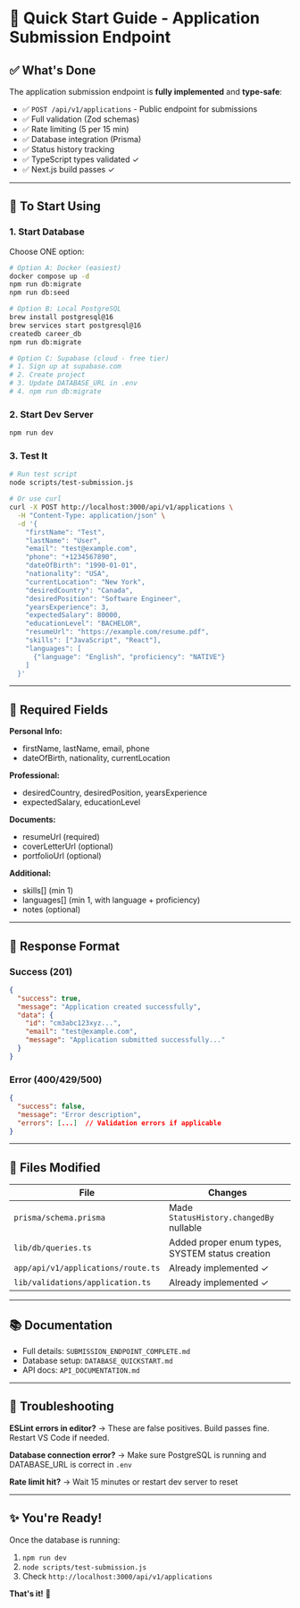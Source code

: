 # 🚀 Quick Start Guide - Application Submission Endpoint

## ✅ What's Done

The application submission endpoint is **fully implemented** and **type-safe**:

- ✅ `POST /api/v1/applications` - Public endpoint for submissions
- ✅ Full validation (Zod schemas)
- ✅ Rate limiting (5 per 15 min)
- ✅ Database integration (Prisma)
- ✅ Status history tracking
- ✅ TypeScript types validated ✓
- ✅ Next.js build passes ✓

---

## 🎯 To Start Using

### 1. Start Database

Choose ONE option:

```bash
# Option A: Docker (easiest)
docker compose up -d
npm run db:migrate
npm run db:seed

# Option B: Local PostgreSQL
brew install postgresql@16
brew services start postgresql@16
createdb career_db
npm run db:migrate

# Option C: Supabase (cloud - free tier)
# 1. Sign up at supabase.com
# 2. Create project
# 3. Update DATABASE_URL in .env
# 4. npm run db:migrate
```

### 2. Start Dev Server

```bash
npm run dev
```

### 3. Test It

```bash
# Run test script
node scripts/test-submission.js

# Or use curl
curl -X POST http://localhost:3000/api/v1/applications \
  -H "Content-Type: application/json" \
  -d '{
    "firstName": "Test",
    "lastName": "User",
    "email": "test@example.com",
    "phone": "+1234567890",
    "dateOfBirth": "1990-01-01",
    "nationality": "USA",
    "currentLocation": "New York",
    "desiredCountry": "Canada",
    "desiredPosition": "Software Engineer",
    "yearsExperience": 3,
    "expectedSalary": 80000,
    "educationLevel": "BACHELOR",
    "resumeUrl": "https://example.com/resume.pdf",
    "skills": ["JavaScript", "React"],
    "languages": [
      {"language": "English", "proficiency": "NATIVE"}
    ]
  }'
```

---

## 📝 Required Fields

**Personal Info:**

- firstName, lastName, email, phone
- dateOfBirth, nationality, currentLocation

**Professional:**

- desiredCountry, desiredPosition, yearsExperience
- expectedSalary, educationLevel

**Documents:**

- resumeUrl (required)
- coverLetterUrl (optional)
- portfolioUrl (optional)

**Additional:**

- skills[] (min 1)
- languages[] (min 1, with language + proficiency)
- notes (optional)

---

## 🎉 Response Format

### Success (201)

```json
{
  "success": true,
  "message": "Application created successfully",
  "data": {
    "id": "cm3abc123xyz...",
    "email": "test@example.com",
    "message": "Application submitted successfully..."
  }
}
```

### Error (400/429/500)

```json
{
  "success": false,
  "message": "Error description",
  "errors": [...]  // Validation errors if applicable
}
```

---

## 🔧 Files Modified

| File                               | Changes                                         |
| ---------------------------------- | ----------------------------------------------- |
| `prisma/schema.prisma`             | Made `StatusHistory.changedBy` nullable         |
| `lib/db/queries.ts`                | Added proper enum types, SYSTEM status creation |
| `app/api/v1/applications/route.ts` | Already implemented ✓                           |
| `lib/validations/application.ts`   | Already implemented ✓                           |

---

## 📚 Documentation

- Full details: `SUBMISSION_ENDPOINT_COMPLETE.md`
- Database setup: `DATABASE_QUICKSTART.md`
- API docs: `API_DOCUMENTATION.md`

---

## 🐛 Troubleshooting

**ESLint errors in editor?**
→ These are false positives. Build passes fine. Restart VS Code if needed.

**Database connection error?**
→ Make sure PostgreSQL is running and DATABASE_URL is correct in `.env`

**Rate limit hit?**
→ Wait 15 minutes or restart dev server to reset

---

## ✨ You're Ready!

Once the database is running:

1. `npm run dev`
2. `node scripts/test-submission.js`
3. Check `http://localhost:3000/api/v1/applications`

**That's it!** 🎊
